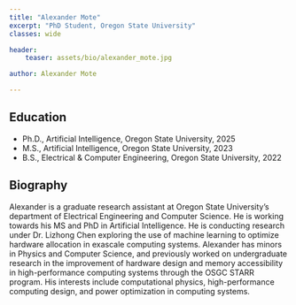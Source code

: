```yaml
---
title: "Alexander Mote"
excerpt: "PhD Student, Oregon State University"
classes: wide

header:
    teaser: assets/bio/alexander_mote.jpg

author: Alexander Mote

---
```


## Education

* Ph.D., Artificial Intelligence, Oregon State University, 2025
* M.S., Artificial Intelligence, Oregon State University, 2023
* B.S., Electrical & Computer Engineering, Oregon State University, 2022

## Biography

Alexander is a graduate research assistant at Oregon State University’s department of Electrical Engineering and Computer Science. He is working towards his MS and PhD in Artificial Intelligence. He is conducting research under Dr. Lizhong Chen exploring the use of machine learning to optimize hardware allocation in exascale computing systems.
Alexander has minors in Physics and Computer Science, and previously worked on undergraduate research in the improvement of hardware design and memory accessibility in high-performance computing systems through the OSGC STARR program. His interests include computational physics, high-performance computing design, and power optimization in computing systems.
